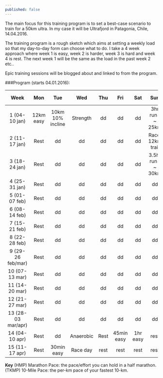 ```yaml
---
published: false
---
```


The main focus for this training program is to set a best-case scenario to train for a 50km ultra. In my case it will be Ultrafjord in Patagonia, Chile, 14.04.2016.

The training program is a rough sketch which aims at setting a weekly load so	 that my day-to-day form can choose what to do. I take a 4 week approach where week 1 is easy, week 2 is harder, week 3 is hard and week 4 is rest. The next week 1 will be the same as the load in the past week 2 etc..

Epic training sessions will be blogged about and linked to from the program.



###Program (starts 04.01.2016):

|     Week     | Mon  | Tue | Wed | Thu | Fri | Sat | Sun | Intensity(1-5) |
|:------------:|:----:|:---:|:---:|:---:|:---:|:---:|:---:|:--------------:|
| 1 (04-10 jan)| 12km easy | 10km 10% incline  | Strength  | dd  | dd  | dd  | 3hr run / ~ 25km| 1  |
| 2 (11-17 jan)| Rest | dd  | dd  | dd  | dd  | dd  | Race: 12km trail   | 2  | 
| 3 (18-24 jan)| Rest | dd  | dd  | dd  | dd  | dd  | 3.5hr run / ~ 30km  | 3  | 
| 4 (25-31 jan)| Rest | dd  | dd  | dd  | dd  | dd  | dd  | 1  | 
| 5 (01-07 feb)| Rest | dd  | dd  | dd  | dd  | dd  | dd  | 2  | 
| 6 (08-14 feb)| Rest | dd  | dd  | dd  | dd  | dd  | dd  | 3  | 
| 7 (15-21 feb)| Rest | dd  | dd  | dd  | dd  | dd  | dd  | 3  |
| 8 (22-28 feb)| Rest | dd  | dd  | dd  | dd  | dd  | dd  | 3  |
| 9 (29-26 feb/mar)| Rest | dd  | dd  | dd  | dd  | dd  | dd  | 3  |
| 10 (07-13 mar)| Rest | dd  | dd  | dd  | dd  | dd  | dd  | 3  |
| 11 (14-20 mar)| Rest | dd  | dd  | dd  | dd  | dd  | dd  | 3  |
| 12 (21-27 mar)| Rest | dd  | dd  | dd  | dd  | dd  | dd  | 3  |
| 13 (28-03 mar/apr)| Rest | dd  | dd  | dd  | dd  | dd  | dd  | 3  |
| 14 (04-10 apr)| Rest | dd  | Anaerobic  | Rest  | 45min easy  | 1hr easy  | rest  | 3  |
| 15 (11-17 apr)| Rest | 30min easy  | Race day  | rest  | rest  | rest  | rest  | ?  |

**Key**
(HMP) Marathon Pace: the pace/effort you can hold in a half marathon.
(TKMP) 10-Mile Pace: the per-km pace of your fastest 10-km.

